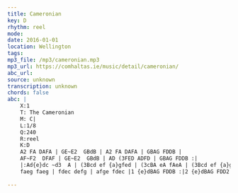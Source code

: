 ```yaml
---
title: Cameronian
key: D
rhythm: reel
mode: 
date: 2016-01-01
location: Wellington
tags:
mp3_file: /mp3/cameronian.mp3
mp3_url: https://comhaltas.ie/music/detail/cameronian/
abc_url: 
source: unknown
transcription: unknown
chords: false
abc: |
    X:1
    T: The Cameronian
    M: C|
    L:1/8
    Q:240
    R:reel
    K:D
    A2 FA DAFA | GE~E2  GBdB | A2 FA DAFA | GBAG FDDB |
    AF~F2  DFAF | GE~E2  GBdB | AD (3FED ADFD | GBAG FDDB :|
    |:Ad{e}dc ~d3  A | (3Bcd ef {a}gfed | (3cBA eA fAeA | (3Bcd ef {a}gfeg |
    faeg faeg | fdec defg | afge fdec |1 {e}dBAG FDDB :|2 {e}dBAG FDD2 ||
    
---
```



